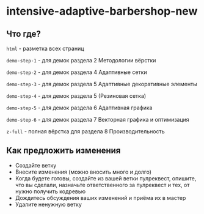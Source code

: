 # intensive-adaptive-barbershop-new

## Что где?

`html`        - разметка всех страниц

`demo-step-1` - для демок раздела 2 Методологии вёрстки

`demo-step-2` - для демок раздела 4 Адаптивные сетки

`demo-step-3` - для демок раздела 5 Адаптивные декоративные элементы

`demo-step-4` - для демок раздела 5 (Резиновая сетка)

`demo-step-5` - для демок раздела 6 Адаптивная графика

`demo-step-6` - для демок раздела 7 Векторная графика и оптимизация

`z-full`      - полная вёрстка для раздела 8 Производительность


## Как предложить изменения

* Создайте ветку
* Внесите изменения (можно вносить много и долго)
* Когда будете готовы, создайте из вашей ветки пулреквест, опишите, что вы сделали, назначьте ответственного за пулреквест и тех, от нужно получить кодревью
* Дождитесь обсуждения ваших изменений и приёма их в мастер
* Удалите ненужную ветку
